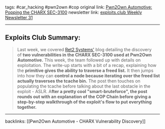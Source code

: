 tags: #car_hacking #pwn2own #cop
original link: [Pwn2Own Automotive: Popping the CHARX SEC-3100](https://blog.ret2.io/2024/07/24/pwn2own-auto-2024-charx-exploit/?ref=blog.exploits.club)
newsletter link: [exploits.club Weekly Newsletter 31](https://blog.exploits.club/exploits-club-weekly-newsletter-31/)

---
## Exploits Club Summary:
> Last week, we covered [Ret2 Systems'](https://ret2.io/?ref=blog.exploits.club) blog detailing the discovery of **two vulnerabilities in the CHARX SEC-3100 used at Pwn2Own Automotive.** This week, the team followed up with details on exploitation. The write-up starts with a bit of a recap, explaining how the **primitive gives the ability to traverse a freed list.** It then jumps into how they can **control a node because iterating over the freed list actually traverses the tcache bin.** The post then touches on populating the tcache before talking about the last obstacle in the exploit - ASLR. A**fter a pretty cool "smart-bruteforce", the post rounds out with an explanation of the COP Chain before giving a step-by-step walkthrough of the exploit's flow to put everything together.** 



---
backlinks: 
[[Pwn2Own Automotive - CHARX Vulnerability Discovery]]